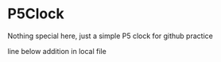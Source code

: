 # P5Clock

Nothing special here, just a simple P5 clock for github practice


line below addition in local file
